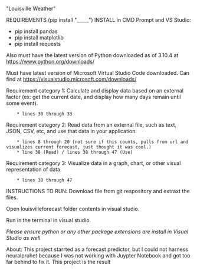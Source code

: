 "Louisville Weather" 


REQUIREMENTS (pip install "_____") INSTALL in CMD Prompt and VS Studio:
* pip install pandas
* pip install matplotlib
* pip install requests




Also must have the latest version of Python downloaded as of 3.10.4 at https://www.python.org/downloads/

Must have latest version of Microsoft Virtual Studio Code downloaded. Can find at https://visualstudio.microsoft.com/downloads/


Requirement category 1: Calculate and display data based on an external factor (ex: get the current date, and display how many days remain until some event).

        * lines 30 through 33

Requirement category 2: Read data from an external file, such as text, JSON, CSV, etc, and use that data in your application.

        * lines 8 through 20 (not sure if this counts, pulls from url and visualizes current forecast, just thought it was cool.)
        * line 38 (Read) / lines 38 through 47 (Use)
        
Requirement category 3: Visualize data in a graph, chart, or other visual representation of data.

        * lines 38 through 47



INSTRUCTIONS TO RUN:
Download file from git respository and extraxt the files.

Open louisvilleforecast folder contents in visual studio.

Run in the terminal in visual studio. 

*Please ensure python or any other package extensions are install in Visual Studio as well*



About:
    This project starrted as a forecast predictor, but I could not harness neuralprohet because I was not working with Juypter Notebook and got too far behind to fix it. This project is the result